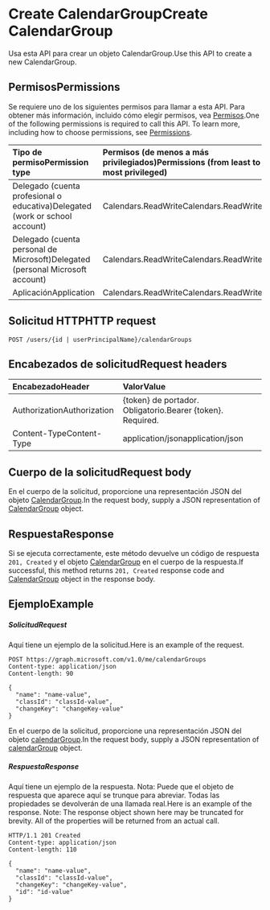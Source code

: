 # <a name="create-calendargroup"></a><span data-ttu-id="4ad76-101">Create CalendarGroup</span><span class="sxs-lookup"><span data-stu-id="4ad76-101">Create CalendarGroup</span></span>

<span data-ttu-id="4ad76-102">Usa esta API para crear un objeto CalendarGroup.</span><span class="sxs-lookup"><span data-stu-id="4ad76-102">Use this API to create a new CalendarGroup.</span></span>
## <a name="permissions"></a><span data-ttu-id="4ad76-103">Permisos</span><span class="sxs-lookup"><span data-stu-id="4ad76-103">Permissions</span></span>
<span data-ttu-id="4ad76-p101">Se requiere uno de los siguientes permisos para llamar a esta API. Para obtener más información, incluido cómo elegir permisos, vea [Permisos](../../../concepts/permissions_reference.md).</span><span class="sxs-lookup"><span data-stu-id="4ad76-p101">One of the following permissions is required to call this API. To learn more, including how to choose permissions, see [Permissions](../../../concepts/permissions_reference.md).</span></span>

|<span data-ttu-id="4ad76-106">Tipo de permiso</span><span class="sxs-lookup"><span data-stu-id="4ad76-106">Permission type</span></span>      | <span data-ttu-id="4ad76-107">Permisos (de menos a más privilegiados)</span><span class="sxs-lookup"><span data-stu-id="4ad76-107">Permissions (from least to most privileged)</span></span>              | 
|:--------------------|:---------------------------------------------------------| 
|<span data-ttu-id="4ad76-108">Delegado (cuenta profesional o educativa)</span><span class="sxs-lookup"><span data-stu-id="4ad76-108">Delegated (work or school account)</span></span> | <span data-ttu-id="4ad76-109">Calendars.ReadWrite</span><span class="sxs-lookup"><span data-stu-id="4ad76-109">Calendars.ReadWrite</span></span>    | 
|<span data-ttu-id="4ad76-110">Delegado (cuenta personal de Microsoft)</span><span class="sxs-lookup"><span data-stu-id="4ad76-110">Delegated (personal Microsoft account)</span></span> | <span data-ttu-id="4ad76-111">Calendars.ReadWrite</span><span class="sxs-lookup"><span data-stu-id="4ad76-111">Calendars.ReadWrite</span></span>    | 
|<span data-ttu-id="4ad76-112">Aplicación</span><span class="sxs-lookup"><span data-stu-id="4ad76-112">Application</span></span> | <span data-ttu-id="4ad76-113">Calendars.ReadWrite</span><span class="sxs-lookup"><span data-stu-id="4ad76-113">Calendars.ReadWrite</span></span> | 

## <a name="http-request"></a><span data-ttu-id="4ad76-114">Solicitud HTTP</span><span class="sxs-lookup"><span data-stu-id="4ad76-114">HTTP request</span></span>
<!-- { "blockType": "ignored" } -->
```http
POST /users/{id | userPrincipalName}/calendarGroups
```
## <a name="request-headers"></a><span data-ttu-id="4ad76-115">Encabezados de solicitud</span><span class="sxs-lookup"><span data-stu-id="4ad76-115">Request headers</span></span>
| <span data-ttu-id="4ad76-116">Encabezado</span><span class="sxs-lookup"><span data-stu-id="4ad76-116">Header</span></span>       | <span data-ttu-id="4ad76-117">Valor</span><span class="sxs-lookup"><span data-stu-id="4ad76-117">Value</span></span> |
|:---------------|:--------|
| <span data-ttu-id="4ad76-118">Authorization</span><span class="sxs-lookup"><span data-stu-id="4ad76-118">Authorization</span></span>  | <span data-ttu-id="4ad76-p102">{token} de portador. Obligatorio.</span><span class="sxs-lookup"><span data-stu-id="4ad76-p102">Bearer {token}. Required.</span></span>  |
| <span data-ttu-id="4ad76-121">Content-Type</span><span class="sxs-lookup"><span data-stu-id="4ad76-121">Content-Type</span></span>  | <span data-ttu-id="4ad76-122">application/json</span><span class="sxs-lookup"><span data-stu-id="4ad76-122">application/json</span></span>  |

## <a name="request-body"></a><span data-ttu-id="4ad76-123">Cuerpo de la solicitud</span><span class="sxs-lookup"><span data-stu-id="4ad76-123">Request body</span></span>
<span data-ttu-id="4ad76-124">En el cuerpo de la solicitud, proporcione una representación JSON del objeto [CalendarGroup](../resources/calendargroup.md).</span><span class="sxs-lookup"><span data-stu-id="4ad76-124">In the request body, supply a JSON representation of [CalendarGroup](../resources/calendargroup.md) object.</span></span>

## <a name="response"></a><span data-ttu-id="4ad76-125">Respuesta</span><span class="sxs-lookup"><span data-stu-id="4ad76-125">Response</span></span>

<span data-ttu-id="4ad76-126">Si se ejecuta correctamente, este método devuelve un código de respuesta `201, Created` y el objeto [CalendarGroup](../resources/calendargroup.md) en el cuerpo de la respuesta.</span><span class="sxs-lookup"><span data-stu-id="4ad76-126">If successful, this method returns `201, Created` response code and [CalendarGroup](../resources/calendargroup.md) object in the response body.</span></span>

## <a name="example"></a><span data-ttu-id="4ad76-127">Ejemplo</span><span class="sxs-lookup"><span data-stu-id="4ad76-127">Example</span></span>
##### <a name="request"></a><span data-ttu-id="4ad76-128">Solicitud</span><span class="sxs-lookup"><span data-stu-id="4ad76-128">Request</span></span>
<span data-ttu-id="4ad76-129">Aquí tiene un ejemplo de la solicitud.</span><span class="sxs-lookup"><span data-stu-id="4ad76-129">Here is an example of the request.</span></span>
<!-- {
  "blockType": "request",
  "name": "create_calendargroup_from_user"
}-->
```http
POST https://graph.microsoft.com/v1.0/me/calendarGroups
Content-type: application/json
Content-length: 90

{
  "name": "name-value",
  "classId": "classId-value",
  "changeKey": "changeKey-value"
}
```
<span data-ttu-id="4ad76-130">En el cuerpo de la solicitud, proporcione una representación JSON del objeto [calendarGroup](../resources/calendargroup.md).</span><span class="sxs-lookup"><span data-stu-id="4ad76-130">In the request body, supply a JSON representation of [calendarGroup](../resources/calendargroup.md) object.</span></span>
##### <a name="response"></a><span data-ttu-id="4ad76-131">Respuesta</span><span class="sxs-lookup"><span data-stu-id="4ad76-131">Response</span></span>
<span data-ttu-id="4ad76-p103">Aquí tiene un ejemplo de la respuesta. Nota: Puede que el objeto de respuesta que aparece aquí se trunque para abreviar. Todas las propiedades se devolverán de una llamada real.</span><span class="sxs-lookup"><span data-stu-id="4ad76-p103">Here is an example of the response. Note: The response object shown here may be truncated for brevity. All of the properties will be returned from an actual call.</span></span>
<!-- {
  "blockType": "response",
  "truncated": true,
  "@odata.type": "microsoft.graph.calendarGroup"
} -->
```http
HTTP/1.1 201 Created
Content-type: application/json
Content-length: 110

{
  "name": "name-value",
  "classId": "classId-value",
  "changeKey": "changeKey-value",
  "id": "id-value"
}
```

<!-- uuid: 8fcb5dbc-d5aa-4681-8e31-b001d5168d79
2015-10-25 14:57:30 UTC -->
<!-- {
  "type": "#page.annotation",
  "description": "Create CalendarGroup",
  "keywords": "",
  "section": "documentation",
  "tocPath": ""
}-->
